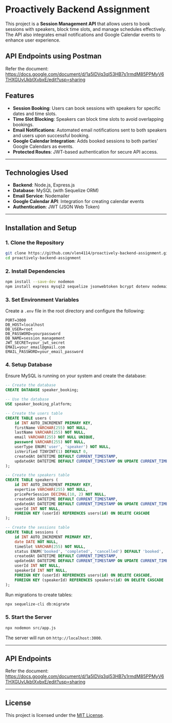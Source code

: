 # Proactively Backend Assignment
This project is a **Session Management API** that allows users to book sessions with speakers, block time slots, and manage schedules effectively. The API also integrates email notifications and Google Calendar events to enhance user experience.

## API Endpoints using Postman
Refer the document: https://docs.google.com/document/d/1a5IDVq3qI53HB7s1rmdM85PPMyV6THXGUvUkbtXvbxE/edit?usp=sharing

## Features

- **Session Booking**: Users can book sessions with speakers for specific dates and time slots.
- **Time Slot Blocking**: Speakers can block time slots to avoid overlapping bookings.
- **Email Notifications**: Automated email notifications sent to both speakers and users upon successful booking.
- **Google Calendar Integration**: Adds booked sessions to both parties' Google Calendars as events.
- **Protected Routes**: JWT-based authentication for secure API access.

---

## Technologies Used

- **Backend**: Node.js, Express.js
- **Database**: MySQL (with Sequelize ORM)
- **Email Service**: Nodemailer
- **Google Calendar API**: Integration for creating calendar events
- **Authentication**: JWT (JSON Web Token)

---

## Installation and Setup

### 1. Clone the Repository
```bash
git clone https://github.com/vlen4114/proactively-backend-assignment.git
cd proactively-backend-assignment
```

### 2. Install Dependencies
```bash
npm install --save-dev nodemon
npm install express mysql2 sequelize jsonwebtoken bcrypt dotenv nodemailer googleapis

```

### 3. Set Environment Variables
Create a `.env` file in the root directory and configure the following:
```env
PORT=3000
DB_HOST=localhost
DB_USER=root
DB_PASSWORD=yourpassword
DB_NAME=session_management
JWT_SECRET=your_jwt_secret
EMAIL=your_email@gmail.com
EMAIL_PASSWORD=your_email_password
```

### 4. Setup Database
Ensure MySQL is running on your system and create the database:
```sql
-- Create the database
CREATE DATABASE speaker_booking;

-- Use the database
USE speaker_booking_platform;

-- Create the users table
CREATE TABLE users (
    id INT AUTO_INCREMENT PRIMARY KEY,
    firstName VARCHAR(255) NOT NULL,
    lastName VARCHAR(255) NOT NULL,
    email VARCHAR(255) NOT NULL UNIQUE,
    password VARCHAR(255) NOT NULL,
    userType ENUM('user', 'speaker') NOT NULL,
    isVerified TINYINT(1) DEFAULT 0,
    createdAt DATETIME DEFAULT CURRENT_TIMESTAMP,
    updatedAt DATETIME DEFAULT CURRENT_TIMESTAMP ON UPDATE CURRENT_TIMESTAMP
);

-- Create the speakers table
CREATE TABLE speakers (
    id INT AUTO_INCREMENT PRIMARY KEY,
    expertise VARCHAR(255) NOT NULL,
    pricePerSession DECIMAL(10, 2) NOT NULL,
    createdAt DATETIME DEFAULT CURRENT_TIMESTAMP,
    updatedAt DATETIME DEFAULT CURRENT_TIMESTAMP ON UPDATE CURRENT_TIMESTAMP,
    userId INT NOT NULL,
    FOREIGN KEY (userId) REFERENCES users(id) ON DELETE CASCADE
);

-- Create the sessions table
CREATE TABLE sessions (
    id INT AUTO_INCREMENT PRIMARY KEY,
    date DATE NOT NULL,
    timeSlot VARCHAR(255) NOT NULL,
    status ENUM('booked', 'completed', 'cancelled') DEFAULT 'booked',
    createdAt DATETIME DEFAULT CURRENT_TIMESTAMP,
    updatedAt DATETIME DEFAULT CURRENT_TIMESTAMP ON UPDATE CURRENT_TIMESTAMP,
    userId INT NOT NULL,
    speakerId INT NOT NULL,
    FOREIGN KEY (userId) REFERENCES users(id) ON DELETE CASCADE,
    FOREIGN KEY (speakerId) REFERENCES speakers(id) ON DELETE CASCADE
);

```
Run migrations to create tables:
```bash
npx sequelize-cli db:migrate
```

### 5. Start the Server
```bash
npx nodemon src/app.js
```
The server will run on `http://localhost:3000`.

---

## API Endpoints
Refer the document: https://docs.google.com/document/d/1a5IDVq3qI53HB7s1rmdM85PPMyV6THXGUvUkbtXvbxE/edit?usp=sharing

---

## License

This project is licensed under the [MIT License](LICENSE).
